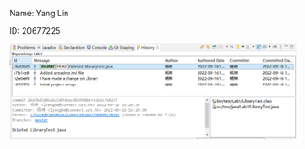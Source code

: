 Name: Yang Lin

ID: 20677225

![history](https://github.com/lyangbe/comp3111-lab1-2022f/blob/master/history.PNG?raw=true)